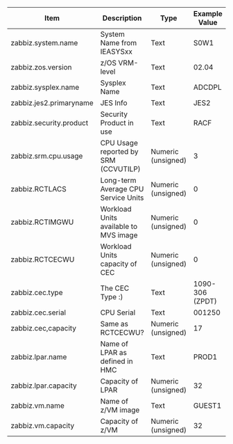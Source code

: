 

| Item                   | Description                           | Type               | Example Value   | Extra Information                          |
| ---------------------- | ------------------------------------- | ------------------ | --------------- | ------------------------------------------ |
| zabbiz.system.name     | System Name from IEASYSxx             | Text               | S0W1            |                                            |
| zabbiz.zos.version     | z/OS VRM-level                        | Text               | 02.04           |                                            |
| zabbiz.sysplex.name    | Sysplex Name                          | Text               | ADCDPL          |                                            |
| zabbiz.jes2.primaryname| JES Info                              | Text               | JES2            |                                            |
| zabbiz.security.product| Security Product in use               | Text               | RACF            |                                            |
| zabbiz.srm.cpu.usage   | CPU Usage reported by SRM (CCVUTILP)  | Numeric (unsigned) | 3               |                                            |
| zabbiz.RCTLACS         | Long-term Average CPU Service Units   | Numeric (unsigned) | 0               |  https://www.ibm.com/docs/en/zos/2.4.0?topic=information-rct-mapping                                          |
| zabbiz.RCTIMGWU        | Workload Units available to MVS image | Numeric (unsigned) | 0               |  https://www.ibm.com/docs/en/zos/2.4.0?topic=information-rct-mapping                                         |
| zabbiz.RCTCECWU        | Workload Units capacity of CEC        | Numeric (unsigned) | 0               |  https://www.ibm.com/docs/en/zos/2.4.0?topic=information-rct-mapping                                           |
| zabbiz.cec.type        | The CEC Type :)                       | Text               | 1090-306 (ZPDT) |                                            |
| zabbiz.cec.serial      | CPU Serial                            | Text               | 001250          |                                            |
| zabbiz.cec,capacity    | Same as RCTCECWU?                     | Numeric (unsigned) | 17              |                                            |
| zabbiz.lpar.name       | Name of LPAR as defined in HMC        | Text               | PROD1           | For ZPDT it's the Instance User (IBMSYS1?) |
| zabbiz.lpar.capacity   | Capacity of LPAR                      | Numeric (unsigned) | 32              |                                            |
| zabbiz.vm.name         | Name of z/VM image                    | Text               | GUEST1          | Only available if running in a z/VM image  |
| zabbiz.vm.capacity     | Capacity of z/VM                      | Numeric (unsigned) | 32              | Only available if running in a z/VM image  |
